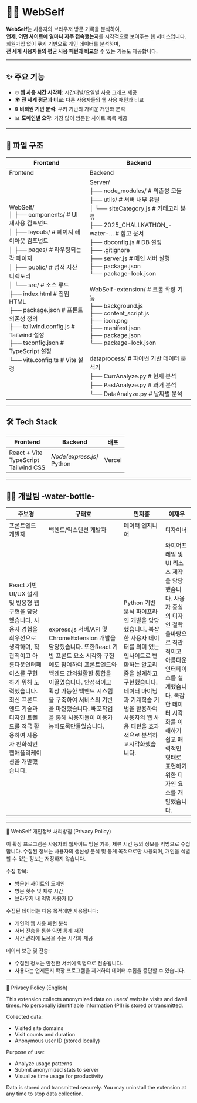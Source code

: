 # 🧑‍💻 WebSelf


**WebSelf**는 사용자의 브라우저 방문 기록을 분석하여,  
**언제, 어떤 사이트에 얼마나 자주 접속했는지**를 시각적으로 보여주는 웹 서비스입니다.  
회원가입 없이 쿠키 기반으로 개인 데이터를 분석하며,  
**전 세계 사용자들의 평균 사용 패턴과 비교**할 수 있는 기능도 제공합니다.


---

## ✨ 주요 기능

- ⏱ **웹 사용 시간 시각화**: 시간대별/요일별 사용 그래프 제공  
- 🌍 **전 세계 평균과 비교**: 다른 사용자들의 웹 사용 패턴과 비교  
- 🔒 **비회원 기반 분석**: 쿠키 기반의 가벼운 개인화 분석  
- 📊 **도메인별 요약**: 가장 많이 방문한 사이트 목록 제공
  
---

## 📁 파일 구조

| Frontend | Backend |
|----------|---------|
| Frontend | Backend |
| WebSelf/<br>│  ├── components/     # UI 재사용 컴포넌트 <br>│  ├── layouts/         # 페이지 레이아웃 컴포넌트 <br>│  ├── pages/              # 라우팅되는 각 페이지 <br>│  ├── public/            # 정적 자산 디렉토리 <br>│  └── src/                     # 소스 루트 <br>├── index.html         # 진입 HTML <br>├── package.json      # 프론트 의존성 정의 <br>├── tailwind.config.js  # Tailwind 설정 <br>├── tsconfig.json     # TypeScript 설정 <br>└── vite.config.ts       # Vite 설정 | Server/ <br>├── node_modules/         # 의존성 모듈 <br>├── utils/                             # 서버 내부 유틸 <br>│      └── siteCategory.js     # 카테고리 분류 <br>├── 2025_CHALLKATHON_-water-...   # 참고 문서 <br>├── dbconfig.js                         # DB 설정 <br>├── .gitignore <br>├── server.js                         # 메인 서버 실행 <br>├── package.json <br>└── package-lock.json <br><br>WebSelf-extension/     # 크롬 확장 기능 <br>├── background.js <br>├── content_script.js <br>├── icon.png <br>├── manifest.json <br>├── package.json <br>└── package-lock.json <br><br>dataprocess/     # 파이썬 기반 데이터 분석기 <br>├── CurrAnalyze.py           # 현재 분석 <br>├── PastAnalyze.py           # 과거 분석 <br>└── DataAnalyze.py          # 날짜별 분석 |







---

## 🛠️ Tech Stack

| Frontend | Backend |배포 | 
|----------|---------|---------|
| React + Vite<br>TypeScript<br>Tailwind CSS | _Node(express.js)_ <br> Python | Vercel |

---

##   👨‍💻 개발팀 -water-bottle-

| 주보경 | 구태호 | 민지홍 | 이재우 |
|----------|---------|----------|---------|
|프론트엔드 개발자|백엔드/익스텐션 개발자|데이터 엔지니어|디자이너|
|React 기반 UI/UX 설계 및 반응형 웹 구현을 담당했습니다. 사용자 경험을 최우선으로 생각하며, 직관적이고 아름다운인터페이스를 구현하기 위해 노력했습니다. 최신 프론트엔드 기술과 디자인 트렌드를 적극 활용하여 사용자 친화적인 웹애플리케이션을 개발했습니다.|express.js 서버/API 및 ChromeExtension 개발을 담당했습니다. 또한React 기반 프론트 요소 시각화 구현에도 참여하여 프론트엔드와 백엔드 간의원활한 통합을 이끌었습니다. 안정적이고 확장 가능한 백엔드 시스템을 구축하여 서비스의 기반을 마련했습니다. 배포작업을 통해 사용자들이 이용가능하도록만들었습니다.|Python 기반 분석 파이프라인 개발을 담당했습니다. 복잡한 사용자 데이터를 의미 있는 인사이트로 변환하는 알고리즘을 설계하고 구현했습니다. 데이터 마이닝과 기계학습 기법을 활용하여 사용자의 웹 사용 패턴을 효과적으로 분석하고시각화했습니다.|와이어프레임 및 UI 리소스 제작을 담당했습니다. 사용자 중심의 디자인 철학을바탕으로 직관적이고 아름다운 인터페이스를 설계했습니다. 복잡한 데이터 시각화를 이해하기 쉽고 매력적인 형태로 표현하기 위한 디자인 요소를 개발했습니다.|


---


📌 WebSelf 개인정보 처리방침 (Privacy Policy)

이 확장 프로그램은 사용자의 웹사이트 방문 기록, 체류 시간 등의 정보를 익명으로 수집합니다.
수집된 정보는 사용자의 생산성 분석 및 통계 목적으로만 사용되며, 개인을 식별할 수 있는 정보는 저장하지 않습니다.

수집 항목:
- 방문한 사이트의 도메인
- 방문 횟수 및 체류 시간
- 브라우저 내 익명 사용자 ID

수집된 데이터는 다음 목적에만 사용됩니다:
- 개인의 웹 사용 패턴 분석
- 서버 전송을 통한 익명 통계 저장
- 시간 관리에 도움을 주는 시각화 제공

데이터 보관 및 전송:
- 수집된 정보는 안전한 서버에 익명으로 전송됩니다.
- 사용자는 언제든지 확장 프로그램을 제거하여 데이터 수집을 중단할 수 있습니다.

---

📌 Privacy Policy (English)

This extension collects anonymized data on users' website visits and dwell times.
No personally identifiable information (PII) is stored or transmitted.

Collected data:
- Visited site domains
- Visit counts and duration
- Anonymous user ID (stored locally)

Purpose of use:
- Analyze usage patterns
- Submit anonymized stats to server
- Visualize time usage for productivity

Data is stored and transmitted securely.
You may uninstall the extension at any time to stop data collection.

